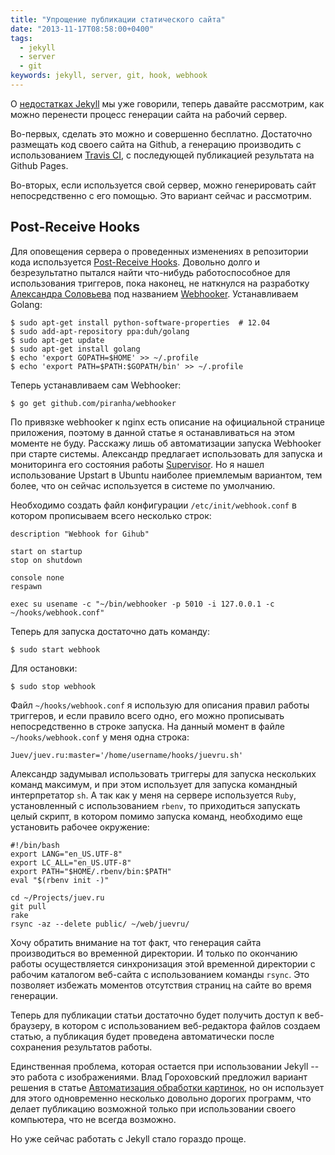```yaml
---
title: "Упрощение публикации статического сайта"
date: "2013-11-17T08:58:00+0400"
tags:
  - jekyll
  - server
  - git
keywords: jekyll, server, git, hook, webhook
---
```

О [недостатках Jekyll](/2013/11/10/lack-of-jekyll/ "Недостатки Jekyll") мы уже говорили, теперь давайте рассмотрим, как можно  перенести процесс генерации сайта на рабочий сервер. 

Во-первых, сделать это можно и совершенно бесплатно. Достаточно размещать код своего сайта на Github, а генерацию производить с использованием [Travis CI](http://about.travis-ci.org "Travis CI"), с последующей публикацией результата на Github Pages. 

Во-вторых, если используется свой сервер, можно генерировать сайт непосредственно с его помощью. Это вариант сейчас и рассмотрим.

## Post-Receive Hooks

Для оповещения сервера о проведенных изменениях в репозитории кода используется [Post-Receive Hooks](https://help.github.com/articles/post-receive-hooks "Post-Receive Hooks"). Довольно долго и безрезультатно пытался найти что-нибудь работоспособное для использования триггеров, пока наконец, не наткнулся на разработку [Александра Соловьева](http://solovyov.net/ "Piranha") под названием [Webhooker](https://github.com/piranha/webhooker "piranha/webhooker"). Устанавливаем Golang:

	$ sudo apt-get install python-software-properties  # 12.04
	$ sudo add-apt-repository ppa:duh/golang
	$ sudo apt-get update
	$ sudo apt-get install golang
	$ echo 'export GOPATH=$HOME' >> ~/.profile
	$ echo 'export PATH=$PATH:$GOPATH/bin' >> ~/.profile

Теперь устанавливаем сам Webhooker:

	$ go get github.com/piranha/webhooker

По привязке webhooker к nginx есть описание на официальной странице приложения, поэтому в данной статье я останавливаться на этом моменте не буду. Расскажу лишь об автоматизации запуска Webhooker при старте системы. Александр предлагает использовать для запуска и мониторинга его состояния работы [Supervisor](http://supervisord.org "Supervisor: A Process Control System"). Но я нашел использование Upstart в Ubuntu наиболее приемлемым вариантом, тем более, что он сейчас используется в системе по умолчанию.

Необходимо создать файл конфигурации `/etc/init/webhook.conf` в котором прописываем всего несколько строк:

	description	"Webhook for Gihub"
	
	start on startup
	stop on shutdown
	
	console none
	respawn
	
	exec su usename -c "~/bin/webhooker -p 5010 -i 127.0.0.1 -c ~/hooks/webhook.conf"

Теперь для запуска достаточно дать команду:

	$ sudo start webhook
	
Для остановки:

	$ sudo stop webhook

Файл `~/hooks/webhook.conf` я использую для описания правил работы триггеров, и если правило всего одно, его можно прописывать непосредственно в строке запуска. На данный момент в файле `~/hooks/webhook.conf` у меня одна строка:

	Juev/juev.ru:master='/home/username/hooks/juevru.sh'

Александр задумывал использовать триггеры для запуска нескольких команд максимум, и при этом использует для запуска командный интерпретатор `sh`. А так как у меня на сервере используется `Ruby`, установленный с использованием `rbenv`, то приходиться запускать целый скрипт, в котором помимо запуска команд, необходимо еще установить рабочее окружение:

	#!/bin/bash
	export LANG="en_US.UTF-8"
	export LC_ALL="en_US.UTF-8"
	export PATH="$HOME/.rbenv/bin:$PATH"
	eval "$(rbenv init -)"
	
	cd ~/Projects/juev.ru
	git pull
	rake
	rsync -az --delete public/ ~/web/juevru/

Хочу обратить внимание на тот факт, что генерация сайта производиться во временной директории. И только по окончанию работы осуществляется синхронизация этой временной директории с рабочим каталогом веб-сайта с использованием команды `rsync`. Это позволяет избежать моментов отсутствия страниц на сайте во время генерации.

Теперь для публикации статьи достаточно будет получить доступ к веб-браузеру, в котором с использованием веб-редактора файлов создаем статью, а публикация будет проведена автоматически после сохранения результатов работы.

Единственная проблема, которая остается при использовании Jekyll -- это работа с изображениями. Влад Гороховский предложил вариант решения в статье [Автоматизация обработки картинок](http://macosworld.ru/screenshot-edit-and-upload-automatisation/ "Автоматизация обработки картинок (Hazel, Transmit, TextExpander)"), но он использует для этого одновременно несколько довольно дорогих программ, что делает публикацию возможной только при использовании своего компьютера, что не всегда возможно.

Но уже сейчас работать с Jekyll стало гораздо проще.
